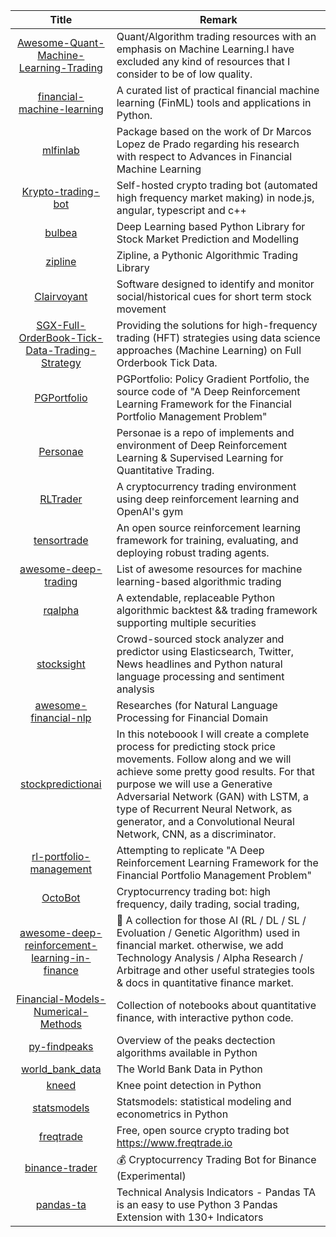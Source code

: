 | Title | Remark |
| :----: | -----|
| [Awesome-Quant-Machine-Learning-Trading](https://github.com/grananqvist/Awesome-Quant-Machine-Learning-Trading) |Quant/Algorithm trading resources with an emphasis on Machine Learning.I have excluded any kind of resources that I consider to be of low quality.|
| [financial-machine-learning](https://github.com/firmai/financial-machine-learning) |A curated list of practical financial machine learning (FinML) tools and applications in Python. |
| [mlfinlab](https://github.com/hudson-and-thames/mlfinlab)|Package based on the work of Dr Marcos Lopez de Prado regarding his research with respect to Advances in Financial Machine Learning|
|[Krypto-trading-bot](https://github.com/ctubio/Krypto-trading-bot) |Self-hosted crypto trading bot (automated high frequency market making) in node.js, angular, typescript and c++ |
| [bulbea](https://github.com/achillesrasquinha/bulbea)|Deep Learning based Python Library for Stock Market Prediction and Modelling |
| [zipline](https://github.com/quantopian/zipline)|Zipline, a Pythonic Algorithmic Trading Library|
|[Clairvoyant](https://github.com/anfederico/Clairvoyant)|Software designed to identify and monitor social/historical cues for short term stock movement|
|[SGX-Full-OrderBook-Tick-Data-Trading-Strategy](https://github.com/rorysroes/SGX-Full-OrderBook-Tick-Data-Trading-Strategy)|	Providing the solutions for high-frequency trading (HFT) strategies using data science approaches (Machine Learning) on Full Orderbook Tick Data.|
|[PGPortfolio](https://github.com/ZhengyaoJiang/PGPortfolio)|PGPortfolio: Policy Gradient Portfolio, the source code of "A Deep Reinforcement Learning Framework for the Financial Portfolio Management Problem"|
|[Personae](https://github.com/ceruleanacg/Personae)|Personae is a repo of implements and environment of Deep Reinforcement Learning & Supervised Learning for Quantitative Trading.|
|[RLTrader](https://github.com/notadamking/RLTrader)|A cryptocurrency trading environment using deep reinforcement learning and OpenAI's gym |
|[tensortrade](https://github.com/tensortrade-org/tensortrade)|An open source reinforcement learning framework for training, evaluating, and deploying robust trading agents.|
|[awesome-deep-trading](https://github.com/cbailes/awesome-deep-trading)|List of awesome resources for machine learning-based algorithmic trading|
|[rqalpha](https://github.com/ricequant/rqalpha)|A extendable, replaceable Python algorithmic backtest && trading framework supporting multiple securities |
|[stocksight](https://github.com/shirosaidev/stocksight)|Crowd-sourced stock analyzer and predictor using Elasticsearch, Twitter, News headlines and Python natural language processing and sentiment analysis |
| [awesome-financial-nlp](https://github.com/icoxfog417/awesome-financial-nlp)|Researches (for Natural Language Processing for Financial Domain|
|[stockpredictionai](https://github.com/borisbanushev/stockpredictionai)|In this noteboook I will create a complete process for predicting stock price movements. Follow along and we will achieve some pretty good results. For that purpose we will use a Generative Adversarial Network (GAN) with LSTM, a type of Recurrent Neural Network, as generator, and a Convolutional Neural Network, CNN, as a discriminator.|
| [rl-portfolio-management](https://github.com/wassname/rl-portfolio-management)|Attempting to replicate "A Deep Reinforcement Learning Framework for the Financial Portfolio Management Problem"|
|[OctoBot](https://github.com/Drakkar-Software/OctoBot)|Cryptocurrency trading bot: high frequency, daily trading, social trading,|
|[awesome-deep-reinforcement-learning-in-finance](https://github.com/georgezouq/awesome-deep-reinforcement-learning-in-finance)|🔬 A collection for those AI (RL / DL / SL / Evoluation / Genetic Algorithm) used in financial market. otherwise, we add Technology Analysis / Alpha Research / Arbitrage and other useful strategies tools & docs in quantitative finance market.|
|[Financial-Models-Numerical-Methods](https://github.com/cantaro86/Financial-Models-Numerical-Methods)|Collection of notebooks about quantitative finance, with interactive python code.|
|[py-findpeaks](https://github.com/MonsieurV/py-findpeaks)|Overview of the peaks dectection algorithms available in Python|
|[world_bank_data](https://github.com/mwouts/world_bank_data)|The World Bank Data in Python|
|[kneed](https://github.com/arvkevi/kneed)|Knee point detection in Python|
|[statsmodels](https://github.com/statsmodels/statsmodels)|Statsmodels: statistical modeling and econometrics in Python|
|[freqtrade](https://github.com/freqtrade/freqtrade)|Free, open source crypto trading bot https://www.freqtrade.io|
|[binance-trader](https://github.com/yasinkuyu/binance-trader)|💰 Cryptocurrency Trading Bot for Binance (Experimental)|
|[pandas-ta](https://github.com/twopirllc/pandas-ta)|Technical Analysis Indicators - Pandas TA is an easy to use Python 3 Pandas Extension with 130+ Indicators|
